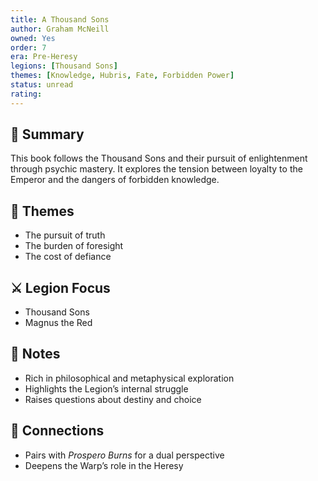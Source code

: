 ```yaml
---
title: A Thousand Sons  
author: Graham McNeill  
owned: Yes
order: 7  
era: Pre-Heresy  
legions: [Thousand Sons]  
themes: [Knowledge, Hubris, Fate, Forbidden Power]  
status: unread  
rating:  
---
```


## 🧭 Summary  
This book follows the Thousand Sons and their pursuit of enlightenment through psychic mastery. It explores the tension between loyalty to the Emperor and the dangers of forbidden knowledge.

## 🧠 Themes  
- The pursuit of truth  
- The burden of foresight  
- The cost of defiance  

## ⚔️ Legion Focus  
- Thousand Sons  
- Magnus the Red  

## 📝 Notes  
- Rich in philosophical and metaphysical exploration  
- Highlights the Legion’s internal struggle  
- Raises questions about destiny and choice  

## 🔗 Connections  
- Pairs with *Prospero Burns* for a dual perspective  
- Deepens the Warp’s role in the Heresy  